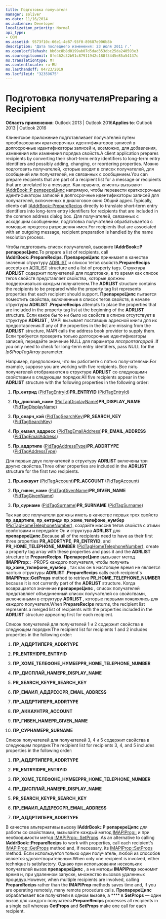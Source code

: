 ```yaml
---
title: Подготовка получателя
manager: soliver
ms.date: 11/16/2014
ms.audience: Developer
localization_priority: Normal
api_type:
- COM
ms.assetid: 9573f10c-66e1-4e87-93f0-89687e906b8b
description: 'Дата последнего изменения: 23 июля 2011 г.'
ms.openlocfilehash: bb6bc8b8d0199ab07d5dad353dbc25da240593e3
ms.sourcegitcommit: 8fe462c32b91c87911942c188f3445e85a54137c
ms.translationtype: MT
ms.contentlocale: ru-RU
ms.lasthandoff: 04/23/2019
ms.locfileid: "32350675"
---
```

# <a name="preparing-a-recipient"></a><span data-ttu-id="d36d7-103">Подготовка получателя</span><span class="sxs-lookup"><span data-stu-id="d36d7-103">Preparing a Recipient</span></span>

  
  
<span data-ttu-id="d36d7-104">**Область применения**: Outlook 2013 | Outlook 2016</span><span class="sxs-lookup"><span data-stu-id="d36d7-104">**Applies to**: Outlook 2013 | Outlook 2016</span></span> 
  
<span data-ttu-id="d36d7-105">Клиентское приложение подготавливает получателей путем преобразования краткосрочных идентификаторов записей в долгосрочные идентификаторы записей и, возможно, для добавления, изменения или изменения порядка свойств.</span><span class="sxs-lookup"><span data-stu-id="d36d7-105">A client application prepares recipients by converting their short-term entry identifiers to long-term entry identifiers and possibly adding, changing, or reordering properties.</span></span> <span data-ttu-id="d36d7-106">Можно подготовить получателей, которые входят в список получателей, для сообщений или получателей, не связанных с сообщением.</span><span class="sxs-lookup"><span data-stu-id="d36d7-106">You can prepare recipients that are part of a recipient list for a message or recipients that are unrelated to a message.</span></span> <span data-ttu-id="d36d7-107">Как правило, клиенты вызывают [IAddrBook::P репаререЦипс](iaddrbook-preparerecips.md) напрямую, чтобы перевести краткосрочные идентификаторы записей в долгосрочные идентификаторы записей для получателей, включенных в диалоговое окно Общий адрес.</span><span class="sxs-lookup"><span data-stu-id="d36d7-107">Typically, clients call [IAddrBook::PrepareRecips](iaddrbook-preparerecips.md) directly to translate short-term entry identifiers into long-term entry identifiers for recipients that are included in the common address dialog box.</span></span> <span data-ttu-id="d36d7-108">Для получателей, связанных с исходящим сообщением, подготовка получателей обрабатывается с помощью процесса разрешения имен.</span><span class="sxs-lookup"><span data-stu-id="d36d7-108">For recipients that are associated with an outgoing message, recipient preparation is handled by the name resolution process.</span></span> 
  
<span data-ttu-id="d36d7-109">Чтобы подготовить список получателей, вызовите **IAddrBook::P репаререЦипс**.</span><span class="sxs-lookup"><span data-stu-id="d36d7-109">To prepare a list of recipients, call **IAddrBook::PrepareRecips**.</span></span> <span data-ttu-id="d36d7-110">**ПрепаререЦипс** принимает в качестве значения структуру [ADRLIST](adrlist.md) и список тегов свойств.</span><span class="sxs-lookup"><span data-stu-id="d36d7-110">**PrepareRecips** accepts an [ADRLIST](adrlist.md) structure and a list of property tags.</span></span> <span data-ttu-id="d36d7-111">Структура **ADRLIST** содержит получателей для подготовки, в то время как список тегов свойств представляет свойства, которые должны поддерживаться каждым получателем.</span><span class="sxs-lookup"><span data-stu-id="d36d7-111">The **ADRLIST** structure contains the recipients to be prepared while the property tag list represents properties that each recipient should support.</span></span> <span data-ttu-id="d36d7-112">**ПрепаререЦипс** пытается поместить свойства, включенные в список тегов свойств, в начале структуры **ADRLIST** .</span><span class="sxs-lookup"><span data-stu-id="d36d7-112">**PrepareRecips** attempts to place the properties that are included in the property tag list at the beginning of the **ADRLIST** structure.</span></span> <span data-ttu-id="d36d7-113">Если какое бы то ни было из свойств в списке отсутствует в структуре **ADRLIST** , MAPI вызывает поставщик адресной книги для их предоставления.</span><span class="sxs-lookup"><span data-stu-id="d36d7-113">If any of the properties in the list are missing from the **ADRLIST** structure, MAPI calls the address book provider to supply them.</span></span> <span data-ttu-id="d36d7-114">Если требуется проверить только долгосрочные идентификаторы записей, передайте значение NULL для параметра _лпспроптагаррай_ .</span><span class="sxs-lookup"><span data-stu-id="d36d7-114">If you only need to check for long-term entry identifiers, pass NULL for the  _lpSPropTagArray_ parameter.</span></span> 
  
<span data-ttu-id="d36d7-115">Например, предположим, что вы работаете с пятью получателями.</span><span class="sxs-lookup"><span data-stu-id="d36d7-115">For example, suppose you are working with five recipients.</span></span> <span data-ttu-id="d36d7-116">Все пять получателей отображаются в структуре **ADRLIST** со следующими свойствами в следующем порядке:</span><span class="sxs-lookup"><span data-stu-id="d36d7-116">All five recipients appear in the **ADRLIST** structure with the following properties in the following order:</span></span> 
  
1. <span data-ttu-id="d36d7-117">**Пр_ентрид** ([PidTagEntryId](pidtagentryid-canonical-property.md))</span><span class="sxs-lookup"><span data-stu-id="d36d7-117">**PR_ENTRYID** ([PidTagEntryId](pidtagentryid-canonical-property.md))</span></span>
    
2. <span data-ttu-id="d36d7-118">**Пр_дисплай_наме** ([PidTagDisplayName](pidtagdisplayname-canonical-property.md))</span><span class="sxs-lookup"><span data-stu-id="d36d7-118">**PR_DISPLAY_NAME** ([PidTagDisplayName](pidtagdisplayname-canonical-property.md))</span></span>
    
3. <span data-ttu-id="d36d7-119">**Пр_сеарч_кэй** ([PidTagSearchKey](pidtagsearchkey-canonical-property.md))</span><span class="sxs-lookup"><span data-stu-id="d36d7-119">**PR_SEARCH_KEY** ([PidTagSearchKey](pidtagsearchkey-canonical-property.md))</span></span>
    
4. <span data-ttu-id="d36d7-120">**Пр_емаил_аддресс** ([PidTagEmailAddress](pidtagemailaddress-canonical-property.md))</span><span class="sxs-lookup"><span data-stu-id="d36d7-120">**PR_EMAIL_ADDRESS** ([PidTagEmailAddress](pidtagemailaddress-canonical-property.md))</span></span>
    
5. <span data-ttu-id="d36d7-121">**Пр_аддртипе** ([PidTagAddressType](pidtagaddresstype-canonical-property.md))</span><span class="sxs-lookup"><span data-stu-id="d36d7-121">**PR_ADDRTYPE** ([PidTagAddressType](pidtagaddresstype-canonical-property.md))</span></span>
    
<span data-ttu-id="d36d7-122">Для первых двух получателей в структуру **ADRLIST** включены три других свойства.</span><span class="sxs-lookup"><span data-stu-id="d36d7-122">Three other properties are included in the **ADRLIST** structure for the first two recipients.</span></span> 
  
1. <span data-ttu-id="d36d7-123">**Пр_аккаунт** ([PidTagAccount](pidtagaccount-canonical-property.md))</span><span class="sxs-lookup"><span data-stu-id="d36d7-123">**PR_ACCOUNT** ([PidTagAccount](pidtagaccount-canonical-property.md))</span></span>
    
2. <span data-ttu-id="d36d7-124">**Пр_гивен_наме** ([PidTagGivenName](pidtaggivenname-canonical-property.md))</span><span class="sxs-lookup"><span data-stu-id="d36d7-124">**PR_GIVEN_NAME** ([PidTagGivenName](pidtaggivenname-canonical-property.md))</span></span>
    
3. <span data-ttu-id="d36d7-125">**Пр_сурнаме** ([PidTagSurname](pidtagsurname-canonical-property.md))</span><span class="sxs-lookup"><span data-stu-id="d36d7-125">**PR_SURNAME** ([PidTagSurname](pidtagsurname-canonical-property.md))</span></span>
    
<span data-ttu-id="d36d7-126">Так как все получатели должны иметь в качестве первых трех свойств **пр_аддртипе**, **пр_ентрид**и **пр_хоме_телефоне_нумбер** ([PidTagHomeTelephoneNumber](pidtaghometelephonenumber-canonical-property.md)), создайте массив тегов свойств с этими свойствами и передайте Он и структура **ADRLIST** для **препаререЦипс**.</span><span class="sxs-lookup"><span data-stu-id="d36d7-126">Because all of the recipients need to have as their first three properties **PR_ADDRTYPE**, **PR_ENTRYID**, and **PR_HOME_TELEPHONE_NUMBER** ([PidTagHomeTelephoneNumber](pidtaghometelephonenumber-canonical-property.md)), create a property tag array with these properties and pass it and the **ADRLIST** structure to **PrepareRecips**.</span></span> <span data-ttu-id="d36d7-127">**ПрепаререЦипс** вызывает метод **IMAPIProp::** -PROPS каждого получателя, чтобы получить **пр_хоме_телефоне_нумбер** , так как он в настоящее время не является частью структуры **ADRLIST** .</span><span class="sxs-lookup"><span data-stu-id="d36d7-127">**PrepareRecips** calls each recipient's **IMAPIProp::GetProps** method to retrieve **PR_HOME_TELEPHONE_NUMBER** because it is not currently part of the **ADRLIST** structure.</span></span> <span data-ttu-id="d36d7-128">Когда возвращается значение **препаререЦипс** , список получателей представляет объединенный список получателей со свойствами, включенными в структуру **ADRLIST** , которые первыми появлялись для каждого получателя.</span><span class="sxs-lookup"><span data-stu-id="d36d7-128">When **PrepareRecips** returns, the recipient list represents a merged list of recipients with the properties included in the **ADRLIST** structure appearing first for each recipient.</span></span> 
  
<span data-ttu-id="d36d7-129">Список получателей для получателей 1 и 2 содержит свойства в следующем порядке:</span><span class="sxs-lookup"><span data-stu-id="d36d7-129">The recipient list for recipients 1 and 2 includes properties in the following order:</span></span>
  
1. <span data-ttu-id="d36d7-130">**ПР_АДДРТИПЕ**</span><span class="sxs-lookup"><span data-stu-id="d36d7-130">**PR_ADDRTYPE**</span></span>
    
2. <span data-ttu-id="d36d7-131">**PR_ENTRYID**</span><span class="sxs-lookup"><span data-stu-id="d36d7-131">**PR_ENTRYID**</span></span>
    
3. <span data-ttu-id="d36d7-132">**ПР_ХОМЕ_ТЕЛЕФОНЕ_НУМБЕР**</span><span class="sxs-lookup"><span data-stu-id="d36d7-132">**PR_HOME_TELEPHONE_NUMBER**</span></span>
    
4. <span data-ttu-id="d36d7-133">**ПР_ДИСПЛАЙ_НАМЕ**</span><span class="sxs-lookup"><span data-stu-id="d36d7-133">**PR_DISPLAY_NAME**</span></span>
    
5. <span data-ttu-id="d36d7-134">**PR_SEARCH_KEY**</span><span class="sxs-lookup"><span data-stu-id="d36d7-134">**PR_SEARCH_KEY**</span></span>
    
6. <span data-ttu-id="d36d7-135">**ПР_ЕМАИЛ_АДДРЕСС**</span><span class="sxs-lookup"><span data-stu-id="d36d7-135">**PR_EMAIL_ADDRESS**</span></span>
    
7. <span data-ttu-id="d36d7-136">**ПР_АДДРТИПЕ**</span><span class="sxs-lookup"><span data-stu-id="d36d7-136">**PR_ADDRTYPE**</span></span>
    
8. <span data-ttu-id="d36d7-137">**ПР_АККАУНТ**</span><span class="sxs-lookup"><span data-stu-id="d36d7-137">**PR_ACCOUNT**</span></span>
    
9. <span data-ttu-id="d36d7-138">**ПР_ГИВЕН_НАМЕ**</span><span class="sxs-lookup"><span data-stu-id="d36d7-138">**PR_GIVEN_NAME**</span></span>
    
10. <span data-ttu-id="d36d7-139">**ПР_СУРНАМЕ**</span><span class="sxs-lookup"><span data-stu-id="d36d7-139">**PR_SURNAME**</span></span>
    
<span data-ttu-id="d36d7-140">Список получателей для получателей 3, 4 и 5 содержит свойства в следующем порядке:</span><span class="sxs-lookup"><span data-stu-id="d36d7-140">The recipient list for recipients 3, 4, and 5 includes properties in the following order:</span></span>
  
1. <span data-ttu-id="d36d7-141">**ПР_АДДРТИПЕ**</span><span class="sxs-lookup"><span data-stu-id="d36d7-141">**PR_ADDRTYPE**</span></span>
    
2. <span data-ttu-id="d36d7-142">**PR_ENTRYID**</span><span class="sxs-lookup"><span data-stu-id="d36d7-142">**PR_ENTRYID**</span></span>
    
3. <span data-ttu-id="d36d7-143">**ПР_ХОМЕ_ТЕЛЕФОНЕ_НУМБЕР**</span><span class="sxs-lookup"><span data-stu-id="d36d7-143">**PR_HOME_TELEPHONE_NUMBER**</span></span>
    
4. <span data-ttu-id="d36d7-144">**ПР_ДИСПЛАЙ_НАМЕ**</span><span class="sxs-lookup"><span data-stu-id="d36d7-144">**PR_DISPLAY_NAME**</span></span>
    
5. <span data-ttu-id="d36d7-145">**PR_SEARCH_KEY**</span><span class="sxs-lookup"><span data-stu-id="d36d7-145">**PR_SEARCH_KEY**</span></span>
    
6. <span data-ttu-id="d36d7-146">**ПР_ЕМАИЛ_АДДРЕСС**</span><span class="sxs-lookup"><span data-stu-id="d36d7-146">**PR_EMAIL_ADDRESS**</span></span>
    
7. <span data-ttu-id="d36d7-147">**ПР_АДДРТИПЕ**</span><span class="sxs-lookup"><span data-stu-id="d36d7-147">**PR_ADDRTYPE**</span></span>
    
<span data-ttu-id="d36d7-148">В качестве альтернативы вызову **IAddrBook::P репаререЦипс** для работы со свойствами, вызывайте каждый метод [IMAPIProp::](imapiprop-getprops.md) и при необходимости метод [IMAPIProp:: SetProps](imapiprop-setprops.md) .</span><span class="sxs-lookup"><span data-stu-id="d36d7-148">As an alternative to calling **IAddrBook::PrepareRecips** to work with properties, call each recipient's [IMAPIProp::GetProps](imapiprop-getprops.md) method and, if necessary, its [IMAPIProp::SetProps](imapiprop-setprops.md) method.</span></span> <span data-ttu-id="d36d7-149">Если используется только один получатель, любой из способов является удовлетворительным.</span><span class="sxs-lookup"><span data-stu-id="d36d7-149">When only one recipient is involved, either technique is satisfactory.</span></span> <span data-ttu-id="d36d7-150">Однако при использовании нескольких получателей вызов **препаререЦипс** , а не методы **IMAPIProp** экономит время и, при удаленном запуске, множество вызовов удаленных процедур.</span><span class="sxs-lookup"><span data-stu-id="d36d7-150">However, when multiple recipients are involved, calling **PrepareRecips** rather than the **IMAPIProp** methods saves time and, if you are operating remotely, many remote procedure calls.</span></span> <span data-ttu-id="d36d7-151">**ПрепаререЦипс** обрабатывает все получатели в одном вызове, а \*\*\*\* в **SetProps** — один вызов для каждого получателя.</span><span class="sxs-lookup"><span data-stu-id="d36d7-151">**PrepareRecips** processes all recipients in a single call whereas **GetProps** and **SetProps** make one call for each recipient.</span></span> 
  

